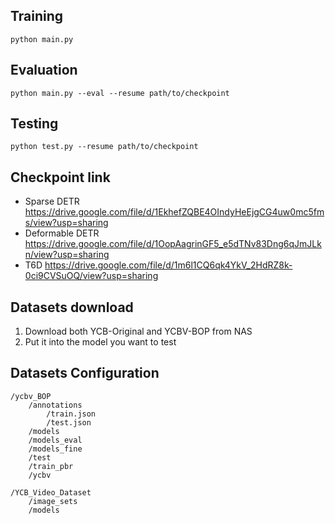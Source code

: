 
## Training
```
python main.py
```

## Evaluation
```
python main.py --eval --resume path/to/checkpoint
```

## Testing
```
python test.py --resume path/to/checkpoint
```

## Checkpoint link
- Sparse DETR
https://drive.google.com/file/d/1EkhefZQBE4OIndyHeEjgCG4uw0mc5fms/view?usp=sharing
- Deformable DETR
https://drive.google.com/file/d/1OopAagrinGF5_e5dTNv83Dng6qJmJLkn/view?usp=sharing
- T6D
https://drive.google.com/file/d/1m6l1CQ6qk4YkV_2HdRZ8k-0ci9CVSuOQ/view?usp=sharing

## Datasets download
1. Download both YCB-Original and YCBV-BOP from NAS
2. Put it into the model you want to test
 

## Datasets Configuration
```
/ycbv_BOP
    /annotations
        /train.json
        /test.json
    /models
    /models_eval
    /models_fine
    /test
    /train_pbr
    /ycbv

/YCB_Video_Dataset
    /image_sets
    /models
```
